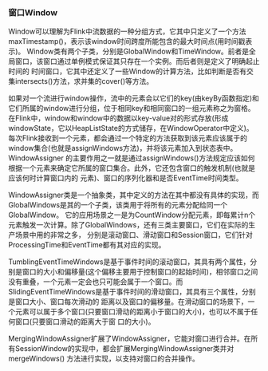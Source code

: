 ### 窗口Window

Window可以理解为Flink中流数据的一种分组方式，它其中只定义了一个方法maxTimestamp()，表示该window时间跨度所能包含的最大时间点(用时间戳表示)。
Window类有两个子类，分别是GlobalWindow和TimeWindow。前者是全局窗口，该窗口通过单例模式保证其只存在一个实例。而后者则是定义了明确起止时间的
时间窗口，它其中还定义了一些Window的计算方法，比如判断是否有交集intersects()方法，求并集的cover()等方法。

如果对一个流进行window操作，流中的元素会以它们的key(由keyBy函数指定)和它们所属的window进行分组，位于相同key和相同窗口的一组元素称之为窗格。
在Flink中，window和window中的数据以key-value对的形式存放(形成windowState，它以HeapListState的方式储存，在WindowOperator中定义)。
每次Flink接收到一个元素，都会通过一个特定的方法获取到该元素应该属于的window集合(也就是assignWindows方法)，并将该元素加入到状态表中。WindowAssigner
的主要作用之一就是通过assignWindows()方法规定应该如何根据一个元素来确定它所属的窗口集合。此外，它还包含窗口的触发机制(也就是应该何时计算窗口内的
元素)、窗口的序列化器和是否EventTime时间类型。

WindowAssigner类是一个抽象类，其中定义的方法在其中都没有具体的实现，而GlobalWindows是其的一个子类，该类用于将所有的元素分配给同一个GlobalWindow。
它的应用场景之一是为CountWindow分配元素，即每累计n个元素触发一次计算。除了GlobalWindows，还有三类主要窗口，它们在实际的生产场景中用的非常之多，
分别是滚动窗口、滑动窗口和Session窗口，它们针对ProcessingTime和EventTime都有其对应的实现。

TumblingEventTimeWindows是基于事件时间的滚动窗口，其具有两个属性，分别是窗口的大小和偏移量(这个偏移主要用于控制窗口的起始时间)，相邻窗口之间
没有重叠，一个元素一定会也只可能会属于一个窗口。而SlidingEventTimeWindows是基于事件时间的滑动窗口，其具有三个属性，分别是窗口大小、窗口每次滑动的
距离以及窗口的偏移量。在滑动窗口的场景下，一个元素可以属于多个窗口(只要窗口滑动的距离小于窗口的大小)，也可以不属于任何窗口(只要窗口滑动的距离大于窗
口的大小)。

MergingWindowAssigner扩展了WindowAssigner，它能对窗口进行合并。在所有SessionWindow的实现中，都会扩展MergingWindowAssigner类并对mergeWindows()
方法进行实现，以支持对窗口的合并操作。

